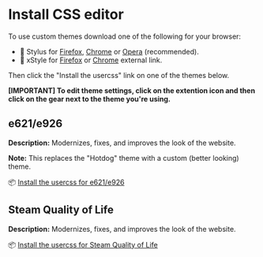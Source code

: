 # Install CSS editor
To use custom themes download one of the following for your browser:
- 🎨 Stylus for [Firefox](https://addons.mozilla.org/en-US/firefox/addon/styl-us/), [Chrome](https://chrome.google.com/webstore/detail/stylus/clngdbkpkpeebahjckkjfobafhncgmne) or [Opera](https://addons.opera.com/en-gb/extensions/details/stylus/) (recommended).
- 🎨 xStyle for [Firefox](https://addons.mozilla.org/firefox/addon/xstyle/) or [Chrome](https://chrome.google.com/webstore/detail/xstyle/hncgkmhphmncjohllpoleelnibpmccpj) external link.

Then click the "Install the usercss" link on one of the themes below.

**[IMPORTANT] To edit theme settings, click on the extention icon and then click on the gear next to the theme you're using.**

## e621/e926
**Description:** Modernizes, fixes, and improves the look of the website.

**Note:** This replaces the "Hotdog" theme with a custom (better looking) theme.

📦 [Install the usercss for e621/e926](https://raw.githubusercontent.com/redsauce117/websitethemes/main/e621-e926.user.css)

## Steam Quality of Life
**Description:** Modernizes, fixes, and improves the look of the website.

📦 [Install the usercss for Steam Quality of Life](https://github.com/redsauce117/websitethemes/raw/main/steam.user.css)
